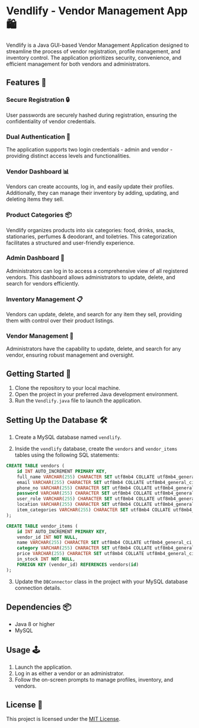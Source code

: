 # Vendlify - Vendor Management App 🛍️

Vendlify is a Java GUI-based Vendor Management Application designed to streamline the process of vendor registration, profile management, and inventory control. The application prioritizes security, convenience, and efficient management for both vendors and administrators.

## Features 🚀

### Secure Registration 🔒

User passwords are securely hashed during registration, ensuring the confidentiality of vendor credentials.

### Dual Authentication 🔄

The application supports two login credentials - admin and vendor - providing distinct access levels and functionalities.

### Vendor Dashboard 📊

Vendors can create accounts, log in, and easily update their profiles. Additionally, they can manage their inventory by adding, updating, and deleting items they sell.

### Product Categories 📦

Vendlify organizes products into six categories: food, drinks, snacks, stationaries, perfumes & deodorant, and toiletries. This categorization facilitates a structured and user-friendly experience.

### Admin Dashboard 👑

Administrators can log in to access a comprehensive view of all registered vendors. This dashboard allows administrators to update, delete, and search for vendors efficiently.

### Inventory Management 📋

Vendors can update, delete, and search for any item they sell, providing them with control over their product listings.

### Vendor Management 🤝

Administrators have the capability to update, delete, and search for any vendor, ensuring robust management and oversight.

## Getting Started 🚗

1. Clone the repository to your local machine.
2. Open the project in your preferred Java development environment.
3. Run the `Vendlify.java` file to launch the application.

## Setting Up the Database 🛠️

1. Create a MySQL database named `vendlify`.

2. Inside the `vendlify` database, create the `vendors` and `vendor_items` tables using the following SQL statements:

```sql
CREATE TABLE vendors (
    id INT AUTO_INCREMENT PRIMARY KEY,
    full_name VARCHAR(255) CHARACTER SET utf8mb4 COLLATE utf8mb4_general_ci,
    email VARCHAR(255) CHARACTER SET utf8mb4 COLLATE utf8mb4_general_ci,
    phone_no VARCHAR(255) CHARACTER SET utf8mb4 COLLATE utf8mb4_general_ci,
    password VARCHAR(255) CHARACTER SET utf8mb4 COLLATE utf8mb4_general_ci,
    user_role VARCHAR(255) CHARACTER SET utf8mb4 COLLATE utf8mb4_general_ci DEFAULT 'vendor',
    location VARCHAR(255) CHARACTER SET utf8mb4 COLLATE utf8mb4_general_ci,
    item_categories VARCHAR(255) CHARACTER SET utf8mb4 COLLATE utf8mb4_general_ci
);

CREATE TABLE vendor_items (
    id INT AUTO_INCREMENT PRIMARY KEY,
    vendor_id INT NOT NULL,
    name VARCHAR(255) CHARACTER SET utf8mb4 COLLATE utf8mb4_general_ci,
    category VARCHAR(255) CHARACTER SET utf8mb4 COLLATE utf8mb4_general_ci,
    price VARCHAR(255) CHARACTER SET utf8mb4 COLLATE utf8mb4_general_ci,
    in_stock INT NOT NULL,
    FOREIGN KEY (vendor_id) REFERENCES vendors(id)
);
```

3. Update the `DBConnector` class in the project with your MySQL database connection details.

## Dependencies 📦

- Java 8 or higher
- MySQL

## Usage 🕹️

1. Launch the application.
2. Log in as either a vendor or an administrator.
3. Follow the on-screen prompts to manage profiles, inventory, and vendors.

## License 📄

This project is licensed under the [MIT License](LICENSE).

